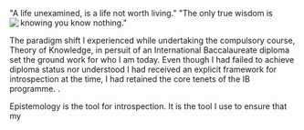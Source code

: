 "A life unexamined, is a life not worth living." "The only true wisdom is knowing you know nothing."
<img align="left" src="https://user-images.githubusercontent.com/92899817/144730108-a0a40603-98c4-4520-bd3b-da8ced7291d4.png"> 
<p> 
  The paradigm shift I experienced while undertaking the compulsory course, Theory of Knowledge, in persuit of an International Baccalaureate diploma
  set the ground work for who I
  am today. Even though I had failed to achieve diploma status nor understood I had received an explicit framework for introspection at the time, I
  had retained the core tenets of
  the IB programme. . 
</p>
  
<p2> 
  Epistemology is the tool for introspection. It is the tool I use to ensure that my <br>
  
</p2>








